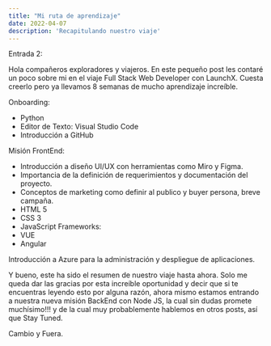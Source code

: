 ```yaml
---
title: "Mi ruta de aprendizaje"
date: 2022-04-07
description: 'Recapitulando nuestro viaje'
---
```


Entrada 2:

Hola compañeros exploradores y viajeros. En este pequeño post les contaré un poco sobre mi en el viaje Full Stack Web Developer con LaunchX.
Cuesta creerlo pero ya llevamos 8 semanas de mucho aprendizaje increíble.

Onboarding:
- Python
- Editor de Texto: Visual Studio Code
- Introducción a GitHub

Misión FrontEnd:
- Introducción a diseño UI/UX con herramientas como Miro y Figma.
- Importancia de la definición de requerimientos y documentación del proyecto.
- Conceptos de marketing como definir al publico y buyer persona, breve campaña.
- HTML 5
- CSS 3
- JavaScript
Frameworks:
- VUE
- Angular

Introducción a Azure para la administración y despliegue de aplicaciones.

Y bueno, este ha sido el resumen de nuestro viaje hasta ahora. Solo me queda dar las gracias por esta increíble oportunidad y decir que si te encuentras 
leyendo esto por alguna razón, ahora mismo estamos entrando a nuestra nueva misión BackEnd con Node JS, la cual sin dudas promete muchísimo!!! y de la cual 
muy probablemente hablemos en otros posts, así que Stay Tuned.

Cambio y Fuera.
